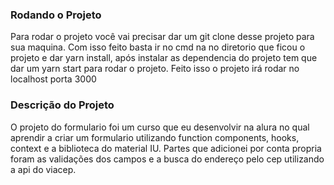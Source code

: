 ### Rodando o Projeto

Para rodar o projeto você vai precisar dar um git clone desse projeto para sua maquina.
Com isso feito basta ir no cmd na no diretorio que ficou o projeto e dar yarn install, após instalar as dependencia do projeto tem que dar um yarn start para rodar o projeto.
Feito isso o projeto irá rodar no localhost porta 3000

### Descrição do Projeto

O projeto do formulario foi um curso que eu desenvolvir na alura no qual aprendir a criar um formulario utilizando function components, hooks, context e a biblioteca do material IU.
Partes que adicionei por conta propria foram as validações dos campos e a busca do endereço pelo cep utilizando a api do viacep.
